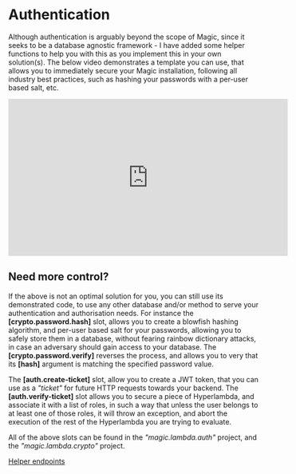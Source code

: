 # Authentication

Although authentication is arguably beyond the scope of Magic, since it seeks
to be a database agnostic framework - I have added some helper functions to
help you with this as you implement this in your own solution(s). The below
video demonstrates a template you can use, that allows you to immediately
secure your Magic installation, following all industry best practices, such
as hashing your passwords with a per-user based salt, etc.

<div style="margin-left: auto; margin-right: auto; width: 560px;">
<iframe width="560" height="315" src="https://www.youtube.com/embed/I0eN8XGlcqQ" 
frameborder="0" allow="accelerometer; autoplay; encrypted-media; gyroscope; picture-in-picture" 
allowfullscreen></iframe>
</div>

## Need more control?

If the above is not an optimal solution for you, you can still use its
demonstrated code, to use any other database and/or method to serve your
authentication and authorisation needs. For instance the **[crypto.password.hash]**
slot, allows you to create a blowfish hashing algorithm, and per-user based salt
for your passwords, allowing you to safely store them in a database, without
fearing rainbow dictionary attacks, in case an adversary should gain access
to your database. The **[crypto.password.verify]** reverses the process,
and allows you to very that its **[hash]** argument is matching the specified
password value.

The **[auth.create-ticket]** slot, allow you to create a JWT token,
that you can use as a _"ticket"_ for future HTTP requests towards your backend.
The **[auth.verify-ticket]** slot allows you to secure a piece of Hyperlambda,
and associate it with a list of roles, in such a way that unless the user
belongs to at least one of those roles, it will throw an exception, and
abort the execution of the rest of the Hyperlambda you are trying to evaluate.

All of the above slots can be found in the _"magic.lambda.auth"_ project, and
the _"magic.lambda.crypto"_ project.

[Helper endpoints](/helper-endpoints)
